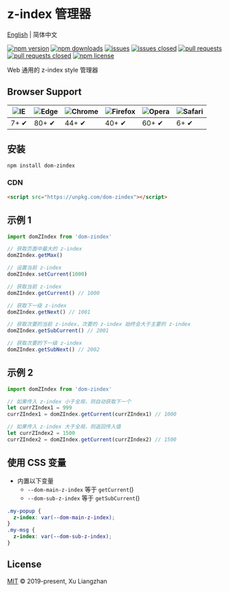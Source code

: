 # z-index 管理器

[English](README.md) | 简体中文  

[![npm version](https://img.shields.io/npm/v/dom-zindex.svg?style=flat-square)](https://www.npmjs.com/package/dom-zindex)
[![npm downloads](https://img.shields.io/npm/dt/dom-zindex.svg?style=flat-square)](https://npm-stat.com/charts.html?package=dom-zindex)
[![issues](https://img.shields.io/github/issues/x-extends/dom-zindex.svg)](https://github.com/x-extends/dom-zindex/issues)
[![issues closed](https://img.shields.io/github/issues-closed/x-extends/dom-zindex.svg)](https://github.com/x-extends/dom-zindex/issues?q=is%3Aissue+is%3Aclosed)
[![pull requests](https://img.shields.io/github/issues-pr/x-extends/dom-zindex.svg)](https://github.com/x-extends/dom-zindex/pulls)
[![pull requests closed](https://img.shields.io/github/issues-pr-closed/x-extends/dom-zindex.svg)](https://github.com/x-extends/dom-zindex/pulls?q=is%3Apr+is%3Aclosed)
[![npm license](https://img.shields.io/github/license/mashape/apistatus.svg)](LICENSE)

Web 通用的 z-index style 管理器  

## Browser Support

![IE](https://raw.github.com/alrra/browser-logos/master/src/archive/internet-explorer_7-8/internet-explorer_7-8_48x48.png) | ![Edge](https://raw.github.com/alrra/browser-logos/master/src/edge/edge_48x48.png) | ![Chrome](https://raw.github.com/alrra/browser-logos/master/src/chrome/chrome_48x48.png) | ![Firefox](https://raw.github.com/alrra/browser-logos/master/src/firefox/firefox_48x48.png) | ![Opera](https://raw.github.com/alrra/browser-logos/master/src/opera/opera_48x48.png) | ![Safari](https://raw.github.com/alrra/browser-logos/master/src/safari/safari_48x48.png)
--- | --- | --- | --- | --- | --- |
7+ ✔ | 80+ ✔ | 44+ ✔ | 40+ ✔ | 60+ ✔ | 6+ ✔ |

## 安装

```shell
npm install dom-zindex
```

### CDN

```HTML
<script src="https://unpkg.com/dom-zindex"></script>
```

## 示例 1

```javascript
import domZIndex from 'dom-zindex'

// 获取页面中最大的 z-index
domZIndex.getMax()

// 设置当前 z-index
domZIndex.setCurrent(1000)

// 获取当前 z-index
domZIndex.getCurrent() // 1000

// 获取下一级 z-index
domZIndex.getNext() // 1001

// 获取次要的当前 z-index，次要的 z-index 始终会大于主要的 z-index
domZIndex.getSubCurrent() // 2001

// 获取次要的下一级 z-index
domZIndex.getSubNext() // 2002
```

## 示例 2

```javascript
import domZIndex from 'dom-zindex'

// 如果传入 z-index 小于全局，则自动获取下一个
let currZIndex1 = 999
currZIndex1 = domZIndex.getCurrent(currZIndex1) // 1000

// 如果传入 z-index 大于全局，则返回传入值
let currZIndex2 = 1500
currZIndex2 = domZIndex.getCurrent(currZIndex2) // 1500
```

## 使用 CSS 变量

* 内置以下变量
  * ```--dom-main-z-index``` 等于 ```getCurrent```()
  * ```--dom-sub-z-index``` 等于 ```getSubCurrent```()

```css
.my-popup {
  z-index: var(--dom-main-z-index);
}
.my-msg {
  z-index: var(--dom-sub-z-index);
}
```

## License

[MIT](LICENSE) © 2019-present, Xu Liangzhan
